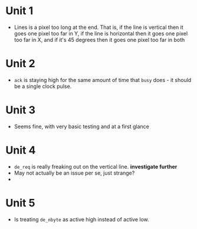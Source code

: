 # Unit 1
- Lines is a pixel too long at the end. That is, if the line is vertical then it goes one pixel too far in Y, if the line is horizontal then it goes one pixel too far in X, and if it's 45 degrees then it goes one pixel too far in both

# Unit 2
- `ack` is staying high for the same amount of time that `busy` does - it should be a single clock pulse.

# Unit 3
- Seems fine, with very basic testing and at a first glance

# Unit 4
- `de_req` is really freaking out on the vertical line. **investigate further**
- May not actually be an issue per se, just strange?
- 

# Unit 5
- Is treating `de_nbyte` as active high instead of active low.